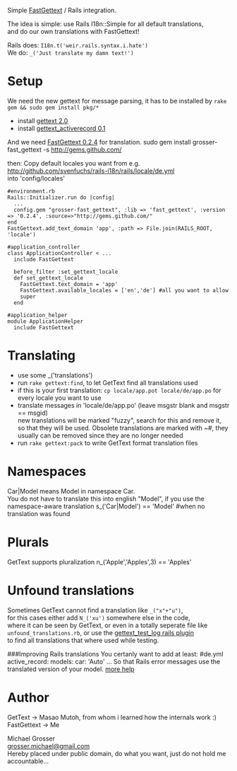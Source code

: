 Simple [FastGettext](http://github.com/grosser/fast_gettext) / Rails integration.

The idea is simple: use Rails I18n::Simple for all default translations,  
and do our own translations with FastGettext!

Rails does: `I18n.t('weir.rails.syntax.i.hate')`  
We do: `_('Just translate my damn text!')`

Setup
=====
We need the new gettext for message parsing, it has to be installed by `rake gem && sudo gem install pkg/*`

 - install [gettext 2.0](http://github.com/mutoh/gettext)
 - install [gettext_activerecord 0.1](http://github.com/mutoh/gettext)

And we need [FastGettext  0.2.4](http://github.com/grosser/fast_gettext) for translation.
    sudo gem install grosser-fast_gettext -s http://gems.github.com/

then:
Copy default locales you want from e.g. http://github.com/svenfuchs/rails-i18n/rails/locale/de.yml  
into 'config/locales'

    #environment.rb
    Rails::Initializer.run do |config|
      ...
      config.gem "grosser-fast_gettext", :lib => 'fast_gettext', :version => '0.2.4', :source=>"http://gems.github.com/"
    end
    FastGettext.add_text_domain 'app', :path => File.join(RAILS_ROOT, 'locale')

    #application_controller
    class ApplicationController < ...
      include FastGettext

      before_filter :set_gettext_locale
      def set_gettext_locale
        FastGettext.text_domain = 'app'
        FastGettext.available_locales = ['en','de'] #all you want to allow
        super
      end

    #application_helper
    module ApplicationHelper
      include FastGettext

Translating
===========
 - use some _('translations')
 - run `rake gettext:find`, to let GetText find all translations used
 - if this is your first translation: `cp locale/app.pot locale/de/app.po` for every locale you want to use
 - translate messages in 'locale/de/app.po' (leave msgstr blank and msgstr == msgid)  
new translations will be marked "fuzzy", search for this and remove it, so that they will be used.
Obsolete translations are marked with ~#, they usually can be removed since they are no longer needed
 - run `rake gettext:pack` to write GetText format translation files

Namespaces
==========
Car|Model means Model in namespace Car.  
You do not have to translate this into english "Model", if you use the
namespace-aware translation
    s_('Car|Model') == 'Model' #when no translation was found

Plurals
=======
GetText supports pluralization
    n_('Apple','Apples',3) == 'Apples'

Unfound translations
====================
Sometimes GetText cannot find a translation like `_("x"+"u")`,  
for this cases either add `N_('xu')` somewhere else in the code,  
where it can be seen by GetText, or even in a totally seperate file like  
`unfound_translations.rb`, or use the [gettext_test_log rails plugin ](http://github.com/grosser/gettext_test_log)  
to find all translations that where used while testing.  

###Improving Rails translations
You certanly want to add at least:
    #de.yml
    active_record:
      models:
        car: 'Auto'
        ...
So that Rails error messages use the translated version of your model.
[more help](http://iain.nl/2008/09/translating-activerecord)

Author
======
GetText -> Masao Mutoh, from whom i learned how the internals work :)
FastGettext -> Me

Michael Grosser  
grosser.michael@gmail.com  
Hereby placed under public domain, do what you want, just do not hold me accountable...  
